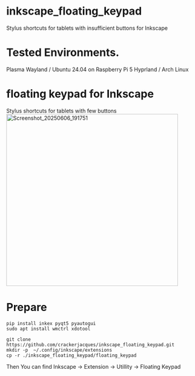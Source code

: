 # inkscape_floating_keypad
Stylus shortcuts for tablets with insufficient buttons for Inkscape

# Tested Environments.

Plasma Wayland / Ubuntu 24.04 on Raspberry Pi 5
Hyprland / Arch Linux


# floating keypad for Inkscape
Stylus shortcuts for tablets with few buttons
<img width="453" alt="Screenshot_20250606_191751" src="https://github.com/user-attachments/assets/07a77355-dbac-415d-a173-93fe141b6f9e" />

# Prepare
```
pip install inkex pyqt5 pyautogui
sudo apt install wmctrl xdotool
```

```
git clone https://github.com/crackerjacques/inkscape_floating_keypad.git
mkdir -p  ~/.config/inkscape/extensions
cp -r ./inkscape_floating_keypad/floating_keypad
```

Then You can find
Inkscape -> Extension -> Utillity -> Floating Keypad
